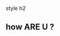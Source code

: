 <!doctype html>
<head>
<title>mani</title>
style 
 h2<color :red;
 </head>
<body>
<h2>how ARE U ? </h2>
</body>
</html>
